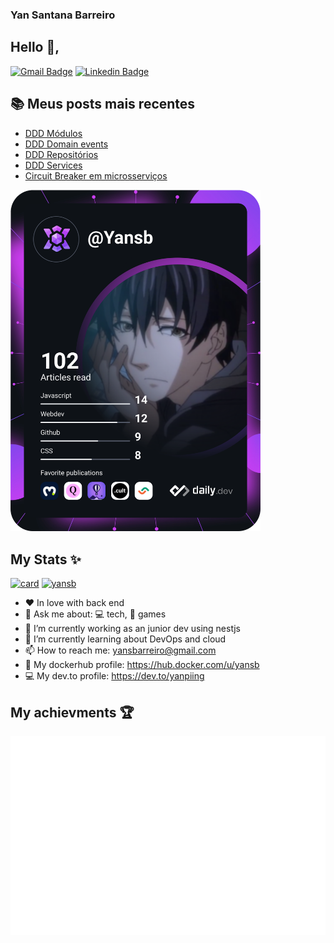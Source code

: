 ### Yan Santana Barreiro
<!--
**Yansb/Yansb** is a ✨ _special_ ✨ repository because its `README.md` (this file) appears on your GitHub profile.

Here are some ideas to get you started:

- 🔭 I’m currently working on ...
- 🌱 I’m currently learning ...
- 👯 I’m looking to collaborate on ...
- 🤔 I’m looking for help with ...
- 💬 Ask me about ...
- 📫 How to reach me: ...
- 😄 Pronouns: ...
- ⚡ Fun fact: ..
-->

## Hello 👋, 

[![Gmail Badge](https://img.shields.io/badge/-yansbarreiro@gmail.com-c14438?style=flat-square&logo=Gmail&logoColor=white&link=mailto:yansbarreiro@gmail.com)](mailto:yansbarreiro.com)
[![Linkedin Badge](https://img.shields.io/badge/-Yan%20Santana-0e76a8?style=flat-square&logo=Linkedin&logoColor=white&link=https://www.linkedin.com/in/yan-santana-barreiro-a61059174/)](https://www.linkedin.com/in/yan-santana-barreiro-a61059174/)

## 📚 Meus posts mais recentes
<!-- BLOG-POST-LIST:START -->
- [DDD Módulos](https://dev.to/yanpiing/ddd-modulos-17cp)
- [DDD Domain events](https://dev.to/yanpiing/domain-events-f90)
- [DDD Repositórios](https://dev.to/yanpiing/ddd-repositorios-3kk9)
- [DDD Services](https://dev.to/yanpiing/ddd-services-1cm7)
- [Circuit Breaker em microsserviços](https://dev.to/yanpiing/circuit-breaker-em-microsservicos-12kl)
<!-- BLOG-POST-LIST:END -->

<a href="https://app.daily.dev/Yansb"><img src="https://github.com/yansb/yansb/blob/master/devcard.svg" width="400" alt="Yan Santana Barreiro's Dev Card"/></a>

## My Stats ✨
[![card](https://github-readme-stats.vercel.app/api?username=yansb&theme=dark)](https://github.com/yansb/)
[![yansb](https://github-readme-stats.vercel.app/api/top-langs/?username=yansb&hide=html&layout=compact&theme=dark)](https://github.com/yansb/)

-  :heart:  In love with back end
- 💬   Ask me about: 💻️ tech, 👾️ games
- 🔭 I’m currently working as an junior dev using nestjs
- 🌱 I’m currently learning about DevOps and cloud 
- 📫 How to reach me: yansbarreiro@gmail.com
- 🐋 My dockerhub profile: https://hub.docker.com/u/yansb
- 💻 My dev.to profile: https://dev.to/yanpiing



## My achievments 🏆

![Achievements](https://github.com/Yansb/Yansb/blob/master/metrics.plugin.achievements.svg)

